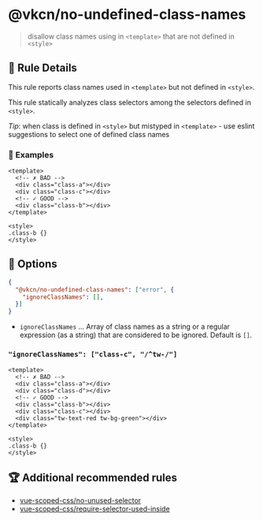 # @vkcn/no-undefined-class-names

> disallow class names using in `<template>` that are not defined in `<style>`

## :book: Rule Details

This rule reports class names used in `<template>` but not defined in `<style>`.

This rule statically analyzes class selectors among the selectors defined in `<style>`.

_Tip_: when class is defined in `<style>` but mistyped in `<template>` - use eslint suggestions to select one of defined class names

### :eyes: Examples

```vue
<template>
  <!-- ✗ BAD -->
  <div class="class-a"></div>
  <div class="class-c"></div>
  <!-- ✓ GOOD -->
  <div class="class-b"></div>
</template>

<style>
.class-b {}
</style>
```

## :wrench: Options

```json
{
  "@vkcn/no-undefined-class-names": ["error", {
    "ignoreClassNames": [],
  }]
}
```

- `ignoreClassNames` ... Array of class names as a string or a regular expression (as a string) that are considered to be ignored. Default is `[]`.

### `"ignoreClassNames": ["class-c", "/^tw-/"]`

```vue
<template>
  <!-- ✗ BAD -->
  <div class="class-a"></div>
  <div class="class-d"></div>
  <!-- ✓ GOOD -->
  <div class="class-b"></div>
  <div class="class-c"></div>
  <div class="tw-text-red tw-bg-green"></div>
</template>

<style>
.class-b {}
</style>
```

## :trophy: Additional recommended  rules

- [vue-scoped-css/no-unused-selector](https://future-architect.github.io/eslint-plugin-vue-scoped-css/rules/no-unused-selector.html)
- [vue-scoped-css/require-selector-used-inside](https://future-architect.github.io/eslint-plugin-vue-scoped-css/rules/require-selector-used-inside.html)
